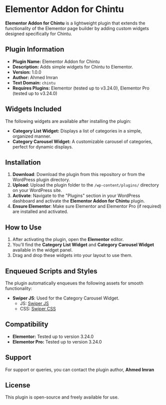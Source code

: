 # Elementor Addon for Chintu

**Elementor Addon for Chintu** is a lightweight plugin that extends the functionality of the Elementor page builder by adding custom widgets designed specifically for Chintu.

## Plugin Information

- **Plugin Name:** Elementor Addon for Chintu
- **Description:** Adds simple widgets for Chintu to Elementor.
- **Version:** 1.0.0
- **Author:** Ahmed Imran
- **Text Domain:** `chintu`
- **Requires Plugins:** Elementor (tested up to v3.24.0), Elementor Pro (tested up to v3.24.0)

## Widgets Included

The following widgets are available after installing the plugin:

- **Category List Widget:** Displays a list of categories in a simple, organized manner.
- **Category Carousel Widget:** A customizable carousel of categories, perfect for dynamic displays.

## Installation

1. **Download**: Download the plugin from this repository or from the WordPress plugin directory.
2. **Upload**: Upload the plugin folder to the `/wp-content/plugins/` directory on your WordPress site.
3. **Activate**: Navigate to the "Plugins" section in your WordPress dashboard and activate the **Elementor Addon for Chintu** plugin.
4. **Ensure Elementor**: Make sure Elementor and Elementor Pro (if required) are installed and activated.

## How to Use

1. After activating the plugin, open the **Elementor** editor.
2. You'll find the **Category List Widget** and **Category Carousel Widget** available in the widget panel.
3. Drag and drop these widgets into your layout to use them.

## Enqueued Scripts and Styles

The plugin automatically enqueues the following assets for smooth functionality:

- **Swiper JS**: Used for the Category Carousel Widget.
  - JS: [Swiper JS](https://unpkg.com/swiper/swiper-bundle.min.js)
  - CSS: [Swiper CSS](https://unpkg.com/swiper/swiper-bundle.min.css)

## Compatibility

- **Elementor:** Tested up to version 3.24.0
- **Elementor Pro:** Tested up to version 3.24.0

## Support

For support or queries, you can contact the plugin author, **Ahmed Imran**

## License

This plugin is open-source and freely available for use.
